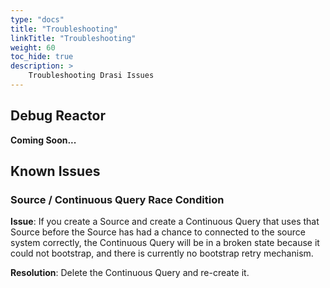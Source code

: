```yaml
---
type: "docs"
title: "Troubleshooting"
linkTitle: "Troubleshooting"
weight: 60
toc_hide: true
description: >
    Troubleshooting Drasi Issues
---
```


## Debug Reactor
**Coming Soon...**

## Known Issues

### Source / Continuous Query Race Condition
**Issue**: If you create a Source and create a Continuous Query that uses that Source before the Source has had a chance to connected to the source system correctly, the Continuous Query will be in a broken state because it could not bootstrap, and there is currently no bootstrap retry mechanism.

**Resolution**: Delete the Continuous Query and re-create it.